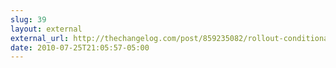 ```yaml
---
slug: 39
layout: external
external_url: http://thechangelog.com/post/859235082/rollout-conditionally-roll-out-features-with-redis
date: 2010-07-25T21:05:57-05:00
---
```

